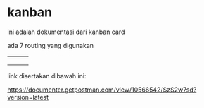# kanban

ini adalah dokumentasi dari kanban card

ada 7 routing yang digunakan

|      |      |      |
| ---- | ---- | ---- |
|      |      |      |
|      |      |      |
|      |      |      |

link disertakan dibawah ini:

<https://documenter.getpostman.com/view/10566542/SzS2w7sd?version=latest>





